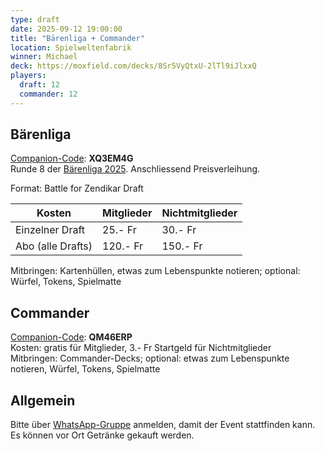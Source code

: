 ```yaml
---
type: draft
date: 2025-09-12 19:00:00
title: "Bärenliga + Commander"
location: Spielweltenfabrik
winner: Michael
deck: https://moxfield.com/decks/8Sr5VyQtxU-2lTl9iJlxxQ
players:
  draft: 12
  commander: 12
---
```

## Bärenliga
[Companion-Code](/faq/#was-hat-es-mit-dem-companion-code-auf-sich): **XQ3EM4G** \
Runde 8 der [Bärenliga 2025](/liga/uebersicht). Anschliessend Preisverleihung.

Format: Battle for Zendikar Draft

| Kosten               | Mitglieder | Nichtmitglieder |
|----------------------|------------|-----------------|
| Einzelner Draft      | 25.- Fr    | 30.- Fr         |
| Abo (alle Drafts)    | 120.- Fr   | 150.- Fr        |

Mitbringen: Kartenhüllen, etwas zum Lebenspunkte notieren; optional: Würfel, Tokens, Spielmatte

## Commander
[Companion-Code](/faq/#was-hat-es-mit-dem-companion-code-auf-sich): **QM46ERP** \
Kosten: gratis für Mitglieder, 3.- Fr Startgeld für Nichtmitglieder \
Mitbringen: Commander-Decks; optional: etwas zum Lebenspunkte notieren, Würfel, Tokens, Spielmatte

## Allgemein
Bitte über [WhatsApp-Gruppe](https://chat.whatsapp.com/HQ7IINFrZB63esDNRqsIUw) anmelden, damit der Event stattfinden kann. \
Es können vor Ort Getränke gekauft werden.
